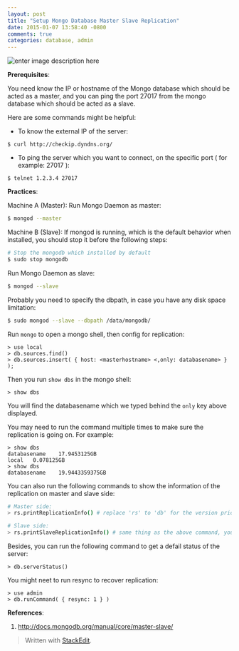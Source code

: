 ```yaml
---
layout: post
title: "Setup Mongo Database Master Slave Replication"
date: 2015-01-07 13:58:40 -0800
comments: true
categories: database, admin
---
```


![enter image description here](http://tapainc.com/images/MongoDB.png)

**Prerequisites**:

You need know the IP or hostname of the Mongo database which should be acted as a master, and you can ping the port 27017 from the mongo database which should be acted as a slave.

Here are some commands might be helpful:

* To know the external IP of the server:
```
$ curl http://checkip.dyndns.org/
```

* To ping the server which you want to connect, on the specific port ( for example: 27017 ):
```
$ telnet 1.2.3.4 27017
```

**Practices**:

Machine A (Master):
Run Mongo Daemon as master:
```bash
$ mongod --master
```

Machine B (Slave):
If mongod is running, which is the default behavior when installed, you should stop it before the following steps:
```bash
# Stop the mongodb which installed by default
$ sudo stop mongodb
```
Run Mongo Daemon as slave:
```bash
$ mongod --slave
```
Probably you need to specify the dbpath, in case you have any disk space limitation:
```bash
$ sudo mongod --slave --dbpath /data/mongodb/
```

Run `mongo` to open a mongo shell, then config for replication:
```
> use local
> db.sources.find()
> db.sources.insert( { host: <masterhostname> <,only: databasename> } );
```
Then you run `show dbs` in the mongo shell:
```
> show dbs
```
You will find the databasename which we typed behind the `only` key above displayed.

You may need to run the command multiple times to make sure the replication is going on. For example:
```
> show dbs
databasename    17.9453125GB
local   0.078125GB
> show dbs
databasename    19.9443359375GB
```

You can also run the following commands to show the information of the replication on master and slave side:
```bash
# Master side:
> rs.printReplicationInfo() # replace 'rs' to 'db' for the version prior to 2.6

# Slave side:
> rs.printSlaveReplicationInfo() # same thing as the above command, you need to replace 'rs' to 'db' if you run the mongodb which version prior to 2.6
```

Besides, you can run the following command to get a defail status of the server:
```
> db.serverStatus()
```

You might neet to run resync to recover replication:
```
> use admin
> db.runCommand( { resync: 1 } )
```

**References**:

1. http://docs.mongodb.org/manual/core/master-slave/

> Written with [StackEdit](https://stackedit.io/).

